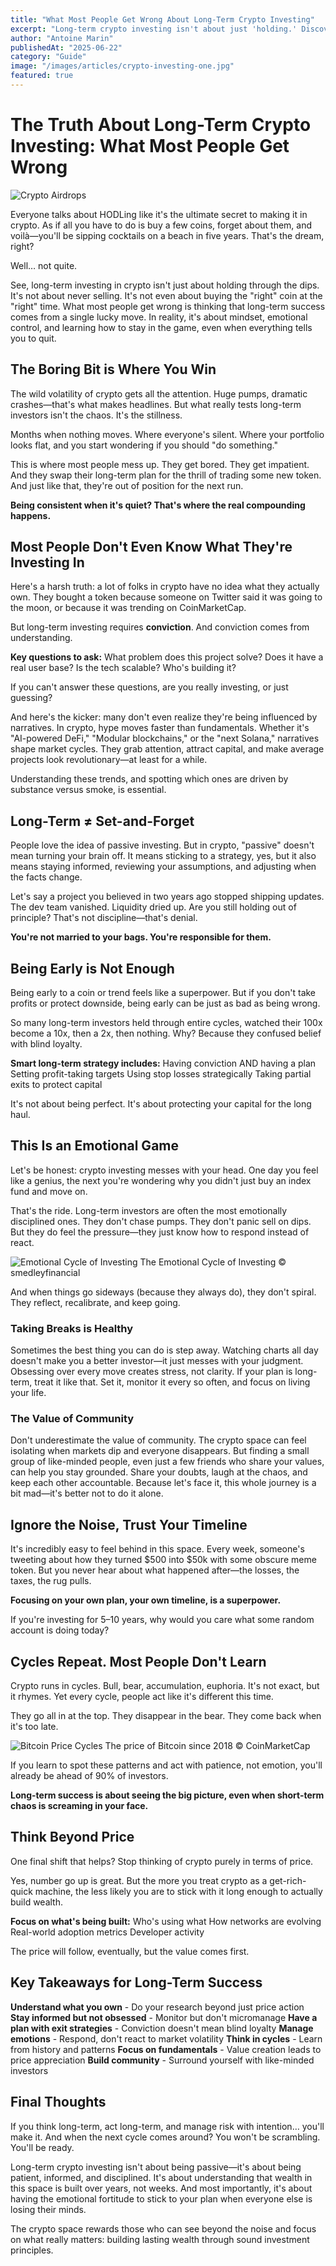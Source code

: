 ```yaml
---
title: "What Most People Get Wrong About Long-Term Crypto Investing"
excerpt: "Long-term crypto investing isn't about just 'holding.' Discover why most get it wrong, and how to stay smart, steady, and in control through every market cycle."
author: "Antoine Marin"
publishedAt: "2025-06-22"
category: "Guide"
image: "/images/articles/crypto-investing-one.jpg"
featured: true
---
```


# The Truth About Long-Term Crypto Investing: What Most People Get Wrong

![Crypto Airdrops](/images/articles/crypto-investing-one.jpg)

Everyone talks about HODLing like it's the ultimate secret to making it in crypto. As if all you have to do is buy a few coins, forget about them, and voilà—you'll be sipping cocktails on a beach in five years. That's the dream, right?

Well… not quite.

See, long-term investing in crypto isn't just about holding through the dips. It's not about never selling. It's not even about buying the "right" coin at the "right" time. What most people get wrong is thinking that long-term success comes from a single lucky move. In reality, it's about mindset, emotional control, and learning how to stay in the game, even when everything tells you to quit.

## The Boring Bit is Where You Win

The wild volatility of crypto gets all the attention. Huge pumps, dramatic crashes—that's what makes headlines. But what really tests long-term investors isn't the chaos. It's the stillness.

Months when nothing moves. Where everyone's silent. Where your portfolio looks flat, and you start wondering if you should "do something."

This is where most people mess up. They get bored. They get impatient. And they swap their long-term plan for the thrill of trading some new token. And just like that, they're out of position for the next run.

**Being consistent when it's quiet? That's where the real compounding happens.**

## Most People Don't Even Know What They're Investing In

Here's a harsh truth: a lot of folks in crypto have no idea what they actually own. They bought a token because someone on Twitter said it was going to the moon, or because it was trending on CoinMarketCap.

But long-term investing requires **conviction**. And conviction comes from understanding.

**Key questions to ask:**
What problem does this project solve?
Does it have a real user base?
Is the tech scalable?
Who's building it?

If you can't answer these questions, are you really investing, or just guessing?

And here's the kicker: many don't even realize they're being influenced by narratives. In crypto, hype moves faster than fundamentals. Whether it's "AI-powered DeFi," "Modular blockchains," or the "next Solana," narratives shape market cycles. They grab attention, attract capital, and make average projects look revolutionary—at least for a while.

Understanding these trends, and spotting which ones are driven by substance versus smoke, is essential.

## Long-Term ≠ Set-and-Forget

People love the idea of passive investing. But in crypto, "passive" doesn't mean turning your brain off. It means sticking to a strategy, yes, but it also means staying informed, reviewing your assumptions, and adjusting when the facts change.

Let's say a project you believed in two years ago stopped shipping updates. The dev team vanished. Liquidity dried up. Are you still holding out of principle? That's not discipline—that's denial.

**You're not married to your bags. You're responsible for them.**

## Being Early is Not Enough

Being early to a coin or trend feels like a superpower. But if you don't take profits or protect downside, being early can be just as bad as being wrong.

So many long-term investors held through entire cycles, watched their 100x become a 10x, then a 2x, then nothing. Why? Because they confused belief with blind loyalty.

**Smart long-term strategy includes:**
Having conviction AND having a plan
Setting profit-taking targets
Using stop losses strategically
Taking partial exits to protect capital

It's not about being perfect. It's about protecting your capital for the long haul.

## This Is an Emotional Game

Let's be honest: crypto investing messes with your head. One day you feel like a genius, the next you're wondering why you didn't just buy an index fund and move on.

That's the ride. Long-term investors are often the most emotionally disciplined ones. They don't chase pumps. They don't panic sell on dips. But they do feel the pressure—they just know how to respond instead of react.

![Emotional Cycle of Investing](/images/articles/crypto-investing-two.jpg)
The Emotional Cycle of Investing © smedleyfinancial

And when things go sideways (because they always do), they don't spiral. They reflect, recalibrate, and keep going.

### Taking Breaks is Healthy

Sometimes the best thing you can do is step away. Watching charts all day doesn't make you a better investor—it just messes with your judgment. Obsessing over every move creates stress, not clarity. If your plan is long-term, treat it like that. Set it, monitor it every so often, and focus on living your life.

### The Value of Community

Don't underestimate the value of community. The crypto space can feel isolating when markets dip and everyone disappears. But finding a small group of like-minded people, even just a few friends who share your values, can help you stay grounded. Share your doubts, laugh at the chaos, and keep each other accountable. Because let's face it, this whole journey is a bit mad—it's better not to do it alone.

## Ignore the Noise, Trust Your Timeline

It's incredibly easy to feel behind in this space. Every week, someone's tweeting about how they turned $500 into $50k with some obscure meme token. But you never hear about what happened after—the losses, the taxes, the rug pulls.

**Focusing on your own plan, your own timeline, is a superpower.**

If you're investing for 5–10 years, why would you care what some random account is doing today?

## Cycles Repeat. Most People Don't Learn

Crypto runs in cycles. Bull, bear, accumulation, euphoria. It's not exact, but it rhymes. Yet every cycle, people act like it's different this time.

They go all in at the top. They disappear in the bear. They come back when it's too late.

![Bitcoin Price Cycles](/images/articles/crypto-investing-three.jpg)
The price of Bitcoin since 2018 © CoinMarketCap

If you learn to spot these patterns and act with patience, not emotion, you'll already be ahead of 90% of investors.

**Long-term success is about seeing the big picture, even when short-term chaos is screaming in your face.**

## Think Beyond Price

One final shift that helps? Stop thinking of crypto purely in terms of price.

Yes, number go up is great. But the more you treat crypto as a get-rich-quick machine, the less likely you are to stick with it long enough to actually build wealth.

**Focus on what's being built:**
Who's using what
How networks are evolving
Real-world adoption metrics
Developer activity

The price will follow, eventually, but the value comes first.

## Key Takeaways for Long-Term Success

**Understand what you own** - Do your research beyond just price action
**Stay informed but not obsessed** - Monitor but don't micromanage
**Have a plan with exit strategies** - Conviction doesn't mean blind loyalty
**Manage emotions** - Respond, don't react to market volatility
**Think in cycles** - Learn from history and patterns
**Focus on fundamentals** - Value creation leads to price appreciation
**Build community** - Surround yourself with like-minded investors

## Final Thoughts

If you think long-term, act long-term, and manage risk with intention… you'll make it. And when the next cycle comes around? You won't be scrambling. You'll be ready.

Long-term crypto investing isn't about being passive—it's about being patient, informed, and disciplined. It's about understanding that wealth in this space is built over years, not weeks. And most importantly, it's about having the emotional fortitude to stick to your plan when everyone else is losing their minds.

The crypto space rewards those who can see beyond the noise and focus on what really matters: building lasting wealth through sound investment principles.
